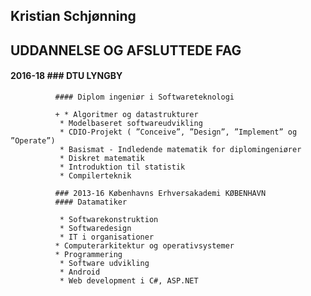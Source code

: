 ## Kristian Schjønning

## UDDANNELSE OG AFSLUTTEDE FAG

#### 2016-18  ### DTU LYNGBY 
              #### Diplom ingeniør i Softwareteknologi

              + * Algoritmer og datastrukturer
               * Modelbaseret softwareudvikling
               * CDIO-Projekt ( ”Conceive”, ”Design”, ”Implement” og ”Operate”)
               * Basismat - Indledende matematik for diplomingeniører
               * Diskret matematik
               * Introduktion til statistik
               * Compilerteknik

              ### 2013-16 Københavns Erhversakademi KØBENHAVN 
              #### Datamatiker

               * Softwarekonstruktion
               * Softwaredesign
               * IT i organisationer
              * Computerarkitektur og operativsystemer
              * Programmering   
               * Software udvikling
               * Android
               * Web development i C#, ASP.NET 
